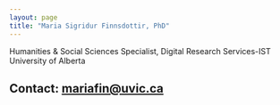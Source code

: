```yaml
---
layout: page
title: "Maria Sigridur Finnsdottir, PhD"
---
```

Humanities & Social Sciences Specialist, Digital Research Services-IST
University of Alberta

**Contact:** mariafin@uvic.ca
---

